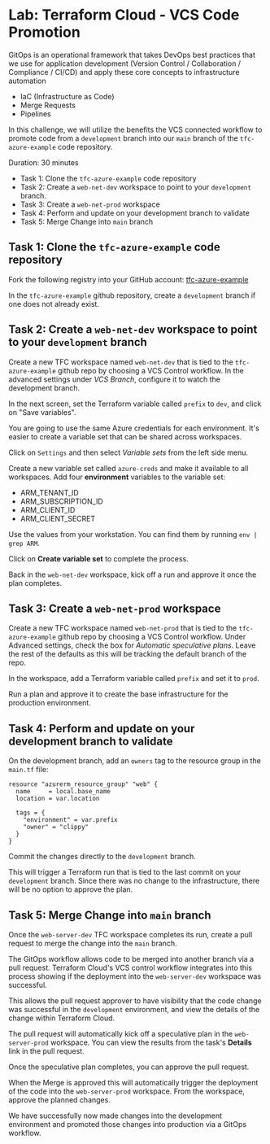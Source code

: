 # Lab: Terraform Cloud - VCS Code Promotion

GitOps is an operational framework that takes DevOps best practices that we use for application development (Version Control / Collaboration / Compliance / CI/CD) and apply these core concepts to infrastructure automation

- IaC (Infrastructure as Code)
- Merge Requests
- Pipelines

In this challenge, we will utilize the benefits the VCS connected workflow to promote code from a `development` branch into our `main` branch of the `tfc-azure-example` code repository.

Duration: 30 minutes

- Task 1: Clone the `tfc-azure-example` code repository
- Task 2: Create a `web-net-dev` workspace to point to your `development` branch.
- Task 3: Create a `web-net-prod` workspace
- Task 4: Perform and update on your development branch to validate
- Task 5: Merge Change into `main` branch

## Task 1: Clone the `tfc-azure-example` code repository

Fork the following registry into your GitHub account: [tfc-azure-example](https://github.com/ned1313/tfc-azure-example)

In the `tfc-azure-example` github repository, create a `development` branch if one does not already exist.

## Task 2: Create a `web-net-dev` workspace to point to your `development` branch

Create a new TFC workspace named `web-net-dev` that is tied to the `tfc-azure-example` github repo by choosing a VCS Control workflow. In the advanced settings under *VCS Branch*, configure it to watch the development branch.

In the next screen, set the Terraform variable called `prefix` to `dev`, and click on "Save variables".

You are going to use the same Azure credentials for each environment. It's easier to create a variable set that can be shared across workspaces.

Click on `Settings` and then select *Variable sets* from the left side menu.

Create a new variable set called `azure-creds` and make it available to all workspaces. Add four **environment** variables to the variable set:

- ARM_TENANT_ID
- ARM_SUBSCRIPTION_ID
- ARM_CLIENT_ID
- ARM_CLIENT_SECRET

Use the values from your workstation. You can find them by running `env | grep ARM`.

Click on **Create variable set** to complete the process.

Back in the `web-net-dev` workspace, kick off a run and approve it once the plan completes.

## Task 3: Create a `web-net-prod` workspace

Create a new TFC workspace named `web-net-prod` that is tied to the `tfc-azure-example` github repo by choosing a VCS Control workflow. Under Advanced settings, check the box for *Automatic speculative plans*. Leave the rest of the defaults as this will be tracking the default branch of the repo.

In the workspace, add a Terraform variable called `prefix` and set it to `prod`.

Run a plan and approve it to create the base infrastructure for the production environment.

## Task 4: Perform and update on your development branch to validate

On the development branch, add an `owners` tag to the resource group in the `main.tf` file:

```hcl
resource "azurerm_resource_group" "web" {
  name     = local.base_name
  location = var.location
  
  tags = {
    "environment" = var.prefix
    "owner" = "clippy"
  }
}
```

Commit the changes directly to the `development` branch.

This will trigger a Terraform run that is tied to the last commit on your `development` branch. Since there was no change to the infrastructure, there will be no option to approve the plan.

## Task 5: Merge Change into `main` branch

Once the `web-server-dev` TFC workspace completes its run, create a pull request to merge the change into the `main` branch.

The GitOps workflow allows code to be merged into another branch via a pull request. Terraform Cloud's VCS control workflow integrates into this process showing if the deployment into the `web-server-dev` workspace was successful.

This allows the pull request approver to have visibility that the code change was successful in the `development` environment, and view the details of the change within Terraform Cloud.

The pull request will automatically kick off a speculative plan in the `web-server-prod` workspace. You can view the results from the task's **Details** link in the pull request.

Once the speculative plan completes, you can approve the pull request.

When the Merge is approved this will automatically trigger the deployment of the code into the `web-server-prod` workspace. From the workspace, approve the planned changes.

We have successfully now made changes into the development environment and promoted those changes into production via a GitOps workflow.
